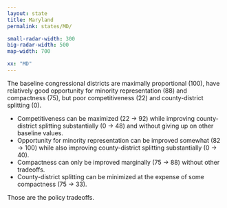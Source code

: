 ```yaml
---
layout: state
title: Maryland
permalink: states/MD/

small-radar-width: 300
big-radar-width: 500
map-width: 700

xx: "MD"
---
```


The baseline congressional districts are maximally proportional (100),
have relatively good opportunity for minority representation (88) and compactness (75),
but poor competitiveness (22) and county-district splitting (0).

- Competitiveness can be maximized (22 &#x2192; 92) while improving county-district splitting substantially (0 &#x2192; 48) and without giving up on other baseline values.
- Opportunity for minority representation can be improved somewhat (82 &#x2192; 100) while also improving county-district splitting substantially (0 &#x2192; 40).
- Compactness can only be improved marginally (75 &#x2192; 88) without other tradeoffs.
- County-district splitting can be minimized at the expense of some compactness (75 &#x2192; 33).

Those are the policy tradeoffs. 